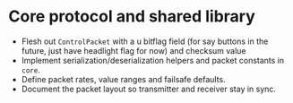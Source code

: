 # Core protocol and shared library

- Flesh out `ControlPacket` with a u bitflag field (for say buttons in the future, just have headlight flag for now) and checksum value
- Implement serialization/deserialization helpers and packet constants in `core`.
- Define packet rates, value ranges and failsafe defaults.
- Document the packet layout so transmitter and receiver stay in sync.
